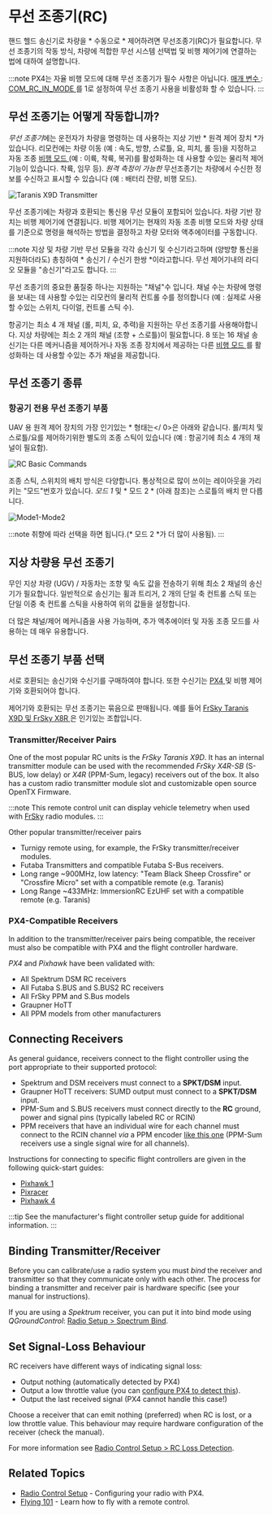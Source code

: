 # 무선 조종기(RC)

핸드 헬드 송신기로 차량을 * 수동으로 * 제어하려면 무선조종기(RC)가 필요합니다. 무선 조종기의 작동 방식, 차량에 적합한 무선 시스템 선택법 및 비행 제어기에 연결하는 법에 대하여 설명합니다.

:::note PX4는 자율 비행 모드에 대해 무선 조종기가 필수 사항은 아닙니다. [ 매개 변수 ](../advanced_config/parameters.md) : [ COM_RC_IN_MODE ](../advanced_config/parameter_reference.md#COM_RC_IN_MODE)를 1로 설정하여 무선 조종기 사용을 비활성화 할 수 있습니다.
:::

## 무선 조종기는 어떻게 작동합니까?

*무선 조종기*에는 운전자가 차량을 명령하는 데 사용하는 지상 기반 * 원격 제어 장치 *가 있습니다. 리모컨에는 차량 이동 (예 : 속도, 방향, 스로틀, 요, 피치, 롤 등)을 지정하고 자동 조종 [비행 모드 ](../flight_modes/README.md) (예 : 이륙, 착륙, 복귀)를 활성화하는 데 사용할 수있는 물리적 제어 기능이 있습니다. 착륙, 임무 등). *원격 측정이 가능한* 무선조종기는 차량에서 수신한 정보를 수신하고 표시할 수 있습니다 (예 : 배터리 잔량, 비행 모드).

![Taranis X9D Transmitter](../../assets/hardware/transmitters/frsky_taranis_x9d_transmitter.jpg)

무선 조종기에는 차량과 호환되는 통신용 무선 모듈이 포함되어 있습니다. 차량 기반 장치는 비행 제어기에 연결됩니다. 비행 제어기는 현재의 자동 조종 비행 모드와 차량 상태를 기준으로 명령을 해석하는 방법을 결정하고 차량 모터와 액추에이터를 구동합니다.

<!-- image showing the different parts here would be nice -->

:::note
지상 및 차량 기반 무선 모듈을 각각 송신기 및 수신기라고하며 (양방향 통신을 지원하더라도) 총칭하여 * 송신기 / 수신기 한쌍 *이라고합니다. 무선 제어기내의 라디오 모듈을 "송신기"라고도 합니다.
:::

무선 조종기의 중요한 품질중 하나는 지원하는 "채널"수 입니다. 채널 수는 차량에 명령을 보내는 데 사용할 수있는 리모컨의 물리적 컨트롤 수를 정의합니다 (예 : 실제로 사용할 수있는 스위치, 다이얼, 컨트롤 스틱 수).

항공기는 최소 4 개 채널 (롤, 피치, 요, 추력)을 지원하는 무선 조종기를 사용해야합니다. 지상 차량에는 최소 2 개의 채널 (조향 + 스로틀)이 필요합니다. 8 또는 16 채널 송신기는 다른 메커니즘을 제어하거나 자동 조종 장치에서 제공하는 다른 [ 비행 모드 ](../flight_modes/README.md)를 활성화하는 데 사용할 수있는 추가 채널을 제공합니다.

## 무선 조종기 종류

<span id="transmitter_modes"></span>

### 항공기 전용 무선 조종기 부품

UAV 용 원격 제어 장치의 가장 인기있는 * 형태는</ 0>은 아래와 같습니다. 롤/피치 및 스로틀/요를 제어하기위한 별도의 조종 스틱이 있습니다 (예 : 항공기에 최소 4 개의 채널이 필요함). </p> 

![RC Basic Commands](../../assets/flying/rc_basic_commands.png)

조종 스틱, 스위치의 배치 방식은 다양합니다. 통상적으로 많이 쓰이는 레이아웃을 가리키는 "모드"번호가 있습니다. *모드 1* 및 * 모드 2 * (아래 참조)는 스로틀의 배치 만 다릅니다. 

![Mode1-Mode2](../../assets/concepts/mode1_mode2.png)

:::note
취향에 따라 선택을 하면 됩니다.(* 모드 2 *가 더 많이 사용됨).
:::

## 지상 차량용 무선 조종기

무인 지상 차량 (UGV) / 자동차는 조향 및 속도 값을 전송하기 위해 최소 2 채널의 송신기가 필요합니다. 일반적으로 송신기는 휠과 트리거, 2 개의 단일 축 컨트롤 스틱 또는 단일 이중 축 컨트롤 스틱을 사용하여 위의 값들을 설정합니다.

더 많은 채널/제어 메커니즘을 사용 가능하며, 추가 액추에이터 및 자동 조종 모드를 사용하는 데 매우 유용합니다.

## 무선 조종기 부품 선택

서로 호환되는 송신기와 수신기를 구매하여야 합니다. 또한 수신기는 [ PX4 ](#compatible_receivers) 및 비행 제어기와 호환되어야 합니다.

제어기와 호환되는 무선 조종기는 묶음으로 판매됩니다. 예를 들어 [ FrSky Taranis X9D 및 FrSky X8R ](https://hobbyking.com/en_us/frsky-2-4ghz-accst-taranis-x9d-plus-and-x8r-combo-digital-telemetry-radio-system-mode-2.html?___store=en_us)은 인기있는 조합입니다.

### Transmitter/Receiver Pairs

One of the most popular RC units is the *FrSky Taranis X9D*. It has an internal transmitter module can be used with the recommended *FrSky X4R-SB* (S-BUS, low delay) or *X4R* (PPM-Sum, legacy) receivers out of the box. It also has a custom radio transmitter module slot and customizable open source OpenTX Firmware.

:::note
This remote control unit can display vehicle telemetry when used with [FrSky](../peripherals/frsky_telemetry.md) radio modules.
:::

Other popular transmitter/receiver pairs

* Turnigy remote using, for example, the FrSky transmitter/receiver modules.
* Futaba Transmitters and compatible Futaba S-Bus receivers.
* Long range ~900MHz, low latency: "Team Black Sheep Crossfire" or "Crossfire Micro" set with a compatible remote (e.g. Taranis)
* Long Range ~433MHz: ImmersionRC EzUHF set with a compatible remote (e.g. Taranis)

<span id="compatible_receivers"></span>

### PX4-Compatible Receivers

In addition to the transmitter/receiver pairs being compatible, the receiver must also be compatible with PX4 and the flight controller hardware.

*PX4* and *Pixhawk* have been validated with:

* All Spektrum DSM RC receivers
* All Futaba S.BUS and S.BUS2 RC receivers
* All FrSky PPM and S.Bus models
* Graupner HoTT
* All PPM models from other manufacturers

## Connecting Receivers

As general guidance, receivers connect to the flight controller using the port appropriate to their supported protocol:

* Spektrum and DSM receivers must connect to a **SPKT/DSM** input.
* Graupner HoTT receivers: SUMD output must connect to a **SPKT/DSM** input.
* PPM-Sum and S.BUS receivers must connect directly to the **RC** ground, power and signal pins (typically labeled RC or RCIN)
* PPM receivers that have an individual wire for each channel must connect to the RCIN channel *via* a PPM encoder [like this one](http://www.getfpv.com/radios/radio-accessories/holybro-ppm-encoder-module.html) (PPM-Sum receivers use a single signal wire for all channels).

Instructions for connecting to specific flight controllers are given in the following quick-start guides:

* [Pixhawk 1](../assembly/quick_start_pixhawk.md#radio-control)
* [Pixracer](../assembly/quick_start_pixracer.md)
* [Pixhawk 4](../assembly/quick_start_pixhawk4.md)

:::tip
See the manufacturer's flight controller setup guide for additional information.
:::

<span id="binding"></span>

## Binding Transmitter/Receiver

Before you can calibrate/use a radio system you must *bind* the receiver and transmitter so that they communicate only with each other. The process for binding a transmitter and receiver pair is hardware specific (see your manual for instructions).

If you are using a *Spektrum* receiver, you can put it into bind mode using *QGroundControl*: [Radio Setup > Spectrum Bind](../config/radio.md#spektrum_bind).

## Set Signal-Loss Behaviour

RC receivers have different ways of indicating signal loss:

* Output nothing (automatically detected by PX4)
* Output a low throttle value (you can [configure PX4 to detect this](../config/radio.md#rc_loss_detection)).
* Output the last received signal (PX4 cannot handle this case!)

Choose a receiver that can emit nothing (preferred) when RC is lost, or a low throttle value. This behaviour may require hardware configuration of the receiver (check the manual).

For more information see [Radio Control Setup > RC Loss Detection](../config/radio.md#rc_loss_detection).

## Related Topics

* [Radio Control Setup](../config/radio.md) - Configuring your radio with PX4.
* [Flying 101](../flying/basic_flying.md) - Learn how to fly with a remote control.